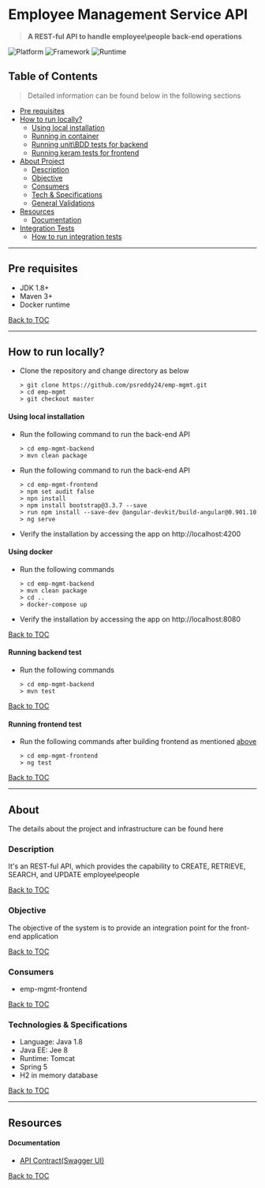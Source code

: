 # Employee Management Service API

> **A REST-ful API to handle employee\people back-end operations**

![Platform](https://img.shields.io/static/v1?label=Platform&message=Java%208%20|%20JEE%208&color=lightgreen)
![Framework](https://img.shields.io/static/v1?label=Framework&message=Spring%205&color=lightgreen)
![Runtime](https://img.shields.io/static/v1?label=Runtime&message=Spring%20boot&color=lightgreen)


## Table of Contents

> Detailed information can be found below in the following sections 

- [Pre requisites](#pre-requisites)
- [How to run locally?](#how-to-run-locally)
    - [Using local installation](#using-local-installation)
    - [Running in container](#using-docker)
    - [Running unit\BDD tests for backend](#running-backend-test)
    - [Running keram tests for frontend](#running-frontend-test)
- [About Project](#about)
    - [Description](#description)
    - [Objective](#objective)
    - [Consumers](#consumers)
    - [Tech & Specifications](#technologies--specifications)
    - [General Validations](#validation)
- [Resources](#resources)
    - [Documentation](#documentation)
- [Integration Tests](#integration-tests-postman)
    - [How to run integration tests](#how-to-run-integration-tests)

---
## Pre requisites
- JDK 1.8+
- Maven 3+
- Docker runtime

[Back to TOC](#table-of-contents)

---
## How to run locally?

- Clone the repository and change directory as below
    ```
    > git clone https://github.com/psreddy24/emp-mgmt.git
    > cd emp-mgmt
    > git checkout master
    ```

#### Using local installation
- Run the following command to run the back-end API
  ```
  > cd emp-mgmt-backend
  > mvn clean package
  ```
- Run the following command to run the back-end API
  ```
  > cd emp-mgmt-frontend
  > npm set audit false
  > npn install
  > npm install bootstrap@3.3.7 --save
  > run npm install --save-dev @angular-devkit/build-angular@0.901.10
  > ng serve
  ```
- Verify the installation by accessing the app on http://localhost:4200

#### Using docker

- Run the following commands
    ```
    > cd emp-mgmt-backend
    > mvn clean package
    > cd ..
    > docker-compose up
    ```
- Verify the installation by accessing the app on http://localhost:8080

[Back to TOC](#table-of-contents)

#### Running backend test

- Run the following commands
    ```
    > cd emp-mgmt-backend
    > mvn test
    ```

[Back to TOC](#table-of-contents)

#### Running frontend test

- Run the following commands after building frontend as mentioned [above](#using-local-installation)
    ```
    > cd emp-mgmt-frontend
    > ng test
    ```

[Back to TOC](#table-of-contents)

---
## About
The details about the project and infrastructure can be found here

### Description

It's an REST-ful API, which provides the capability to CREATE, RETRIEVE, SEARCH, and UPDATE employee\people

[Back to TOC](#table-of-contents)

### Objective
The objective of the system is to provide an integration point for the front-end application 

[Back to TOC](#table-of-contents)

### Consumers
- emp-mgmt-frontend

[Back to TOC](#table-of-contents)

### Technologies & Specifications

- Language: Java 1.8
- Java EE: Jee 8
- Runtime: Tomcat
- Spring 5
- H2 in memory database

[Back to TOC](#table-of-contents)

---
## Resources

#### Documentation
- [API Contract(Swagger UI)](https://techtestapi.azurewebsites.net/swagger/index.html)
    
[Back to TOC](#table-of-contents)

